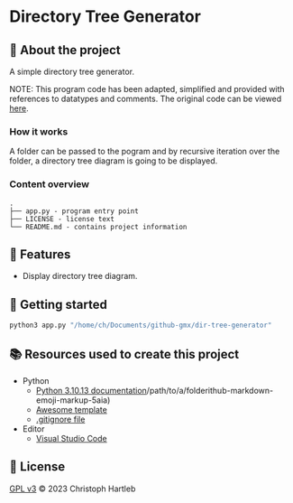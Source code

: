 # Directory Tree Generator

## :newspaper: About the project

A simple directory tree generator.

NOTE: This program code has been adapted, simplified and provided with references to datatypes and comments. The original code can be viewed [here](https://realpython.com/directory-tree-generator-python/).

### How it works

A folder can be passed to the pogram and by recursive iteration over the folder, a directory tree diagram is going to be displayed.

### Content overview

    .
    ├── app.py - program entry point
    ├── LICENSE - license text
    └── README.md - contains project information

## :notebook: Features

* Display directory tree diagram.

## :runner: Getting started

```python
python3 app.py "/home/ch/Documents/github-gmx/dir-tree-generator"
```

## :books: Resources used to create this project

* Python
  * [Python 3.10.13 documentation](https://docs.python.org/3.10/)/path/to/a/folderithub-markdown-emoji-markup-5aia)
  * [Awesome template](http://github.com/Human-Activity-Recognition/blob/main/README.md)
  * [.gitignore file](https://git-scm.com/docs/gitignore)
* Editor
  * [Visual Studio Code](https://code.visualstudio.com/)

## :bookmark: License

[GPL v3](https://www.gnu.org/licenses/gpl-3.0.txt) :copyright: 2023 Christoph Hartleb
